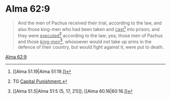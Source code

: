 # Alma 62:9

> And the men of Pachus received their trial, according to the law, and also those king-men who had been taken and <u>cast</u>[^a] into prison; and they were <u>executed</u>[^b] according to the law; yea, those men of Pachus and those <u>king-men</u>[^c], whosoever would not take up arms in the defence of their country, but would fight against it, were put to death.

[Alma 62:9](https://www.churchofjesuschrist.org/study/scriptures/bofm/alma/62?lang=eng&id=p9#p9)


[^a]: [[Alma 51.19|Alma 51:19.]]
[^b]: TG [Capital Punishment.](https://www.churchofjesuschrist.org/study/scriptures/tg/capital-punishment?lang=eng)
[^c]: [[Alma 51.5|Alma 51:5 (5, 17, 21)]]; [[Alma 60.16|60:16.]]
